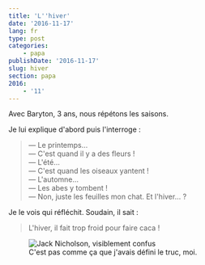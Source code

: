 ```yaml
---
title: 'L''hiver'
date: '2016-11-17'
lang: fr
type: post
categories:
    - papa
publishDate: '2016-11-17'
slug: hiver
section: papa
2016:
    - '11'
---
```


Avec Baryton, 3 ans, nous répétons les saisons. 

<!--more-->

Je lui explique d'abord puis l'interroge : 

> — Le printemps…  
> — C'est quand il y a des fleurs !  
> — L'été…  
> — C'est quand les oiseaux yantent !  
> — L'automne…  
> — Les abes y tombent !  
> — Non, juste les feuilles mon chat. Et l'hiver… ?

Je le vois qui réfléchit. Soudain, il sait :

> L'hiver, il fait trop froid pour faire caca !

<figure>
  <img src="{{<fileFolder>}}jack.gif" alt="Jack Nicholson, visiblement confus"/>
  <figcaption>C'est pas comme ça que j'avais défini le truc, moi.</figcaption>
</figure>

